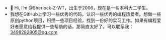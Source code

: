 - 👋 Hi, I’m @Sherlock-Z-WT，出生于2006，现在是一名本科大二学生。
- 我想在GitHub上学习一些优秀的代码，认识一些优秀的编程热爱者。想做一些原创python项目，积攒一些项目经验，找到一份好的实习工作。如果有编程爱好者愿意给我提供一些帮助的话，那简直太好了。可以联系我：3498282805@qq.com

<!---
Sherlock-Z-WT/Sherlock-Z-WT is a ✨ special ✨ repository because its `README.md` (this file) appears on your GitHub profile.
You can click the Preview link to take a look at your changes.
--->

